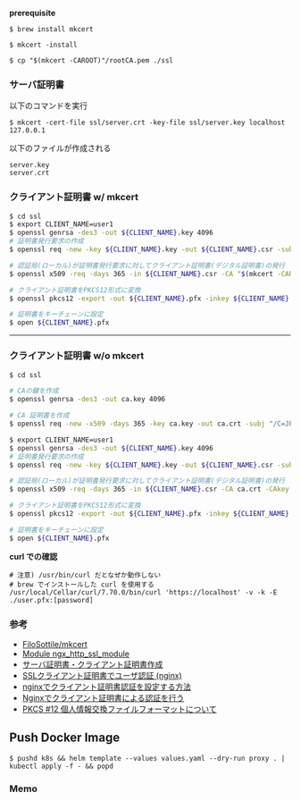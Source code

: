 
**prerequisite**

```
$ brew install mkcert
```

```
$ mkcert -install
```

```
$ cp "$(mkcert -CAROOT)"/rootCA.pem ./ssl
```

### サーバ証明書

以下のコマンドを実行

```
$ mkcert -cert-file ssl/server.crt -key-file ssl/server.key localhost 127.0.0.1
```

以下のファイルが作成される

```
server.key
server.crt
```

### クライアント証明書 w/ mkcert

```bash
$ cd ssl
$ export CLIENT_NAME=user1
$ openssl genrsa -des3 -out ${CLIENT_NAME}.key 4096
# 証明書発行要求の作成
$ openssl req -new -key ${CLIENT_NAME}.key -out ${CLIENT_NAME}.csr -subj "/C=JP/ST=Tokyo/L=Minato/CN=${CLIENT_NAME}"

# 認証局(ローカル)が証明書発行要求に対してクライアント証明書(デジタル証明書)の発行
$ openssl x509 -req -days 365 -in ${CLIENT_NAME}.csr -CA "$(mkcert -CAROOT)"/rootCA.pem -CAkey "$(mkcert -CAROOT)"/rootCA-key.pem -set_serial 01 -out ${CLIENT_NAME}.crt

# クライアント証明書をPKCS12形式に変換
$ openssl pkcs12 -export -out ${CLIENT_NAME}.pfx -inkey ${CLIENT_NAME}.key -in ${CLIENT_NAME}.crt -certfile "$(mkcert -CAROOT)"/rootCA.pem

# 証明書をキーチェーンに設定
$ open ${CLIENT_NAME}.pfx
```

---

### クライアント証明書 w/o mkcert

```bash
$ cd ssl

# CAの鍵を作成
$ openssl genrsa -des3 -out ca.key 4096

# CA 証明書を作成
$ openssl req -new -x509 -days 365 -key ca.key -out ca.crt -subj "/C=JP/ST=Tokyo/L=Minato"

$ export CLIENT_NAME=user1
$ openssl genrsa -des3 -out ${CLIENT_NAME}.key 4096
# 証明書発行要求の作成
$ openssl req -new -key ${CLIENT_NAME}.key -out ${CLIENT_NAME}.csr -subj "/C=JP/ST=Tokyo/L=Minato/CN=${CLIENT_NAME}"

# 認証局(ローカル)が証明書発行要求に対してクライアント証明書(デジタル証明書)の発行
$ openssl x509 -req -days 365 -in ${CLIENT_NAME}.csr -CA ca.crt -CAkey ca.key -set_serial 01 -out ${CLIENT_NAME}.crt

# クライアント証明書をPKCS12形式に変換
$ openssl pkcs12 -export -out ${CLIENT_NAME}.pfx -inkey ${CLIENT_NAME}.key -in ${CLIENT_NAME}.crt -certfile ca.crt

# 証明書をキーチェーンに設定
$ open ${CLIENT_NAME}.pfx
```

**curl での確認**

```
# 注意) /usr/bin/curl だとなぜか動作しない
# brew でインストールした curl を使用する
/usr/local/Cellar/curl/7.70.0/bin/curl 'https://localhost' -v -k -E ./user.pfx:[password]
```

### 参考

- [FiloSottile/mkcert](https://github.com/FiloSottile/mkcert)
- [Module ngx_http_ssl_module](http://nginx.org/en/docs/http/ngx_http_ssl_module.html#ssl_client_certificate)
- [サーバ証明書・クライアント証明書作成](https://pig-log.com/server-client-certificate/)
- [SSLクライアント証明書でユーザ認証 (nginx)](https://www.nslabs.jp/pki-client-certification-with-nginx.rhtml)
- [nginxでクライアント証明書認証を設定する方法](https://toripiyo.hatenablog.com/entry/2017/08/05/140827)
- [Nginxでクライアント証明書による認証を行う](https://qiita.com/tarosaiba/items/9fa3320b633e0f5e87b5)
- [PKCS #12 個人情報交換ファイルフォーマットについて](https://qiita.com/kunichiko/items/3e2ec27928a95630a73a)

## Push Docker Image

```
$ pushd k8s && helm template --values values.yaml --dry-run proxy . | kubectl apply -f - && popd
```

### Memo

```

```